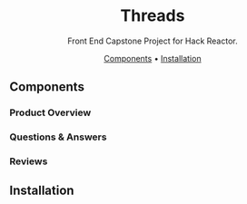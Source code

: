 <div align="center">

# Threads

Front End Capstone Project for Hack Reactor.

[Components](#getting-started) •
[Installation](#installation)

<!-- Gif of our page.  -->

</div>

## Components
### Product Overview

### Questions & Answers

### Reviews


## Installation

<!-- # Instructions for development

---

## Working on your branch

The [Feature Branch Workflow](https://www.atlassian.com/git/tutorials/comparing-workflows/feature-branch-workflow) assumes *one central repository* and the `main` branch represents the official project history.

Instead of committing directly to your local `main` branch, create a **new** branch to work on a **particular feature**. Feature branches should have *descriptive names* (e.g., "animated-menu-items").

Feature branches can (and *should*) be pushed to the central repository (on GitHub). The only *special* branch is `main`. **Don't ever push anything to** `main`! The following is a brief overview of how to do your work:

### 1. Start with the main branch

All feature branches are created off the latest code state of a project. Assume that the `main` branch on GitHub is always up-to-date. First, check out the `main` branch on your machine, pull the latest updates, and reset the repo's local copy of `main` to match the latest version:
```
git checkout main
git fetch origin
git reset --hard origin/main
```

### 2. Create a new feature branch

Use a **separate branch for each feature/issue you work on**. You can create a branch and check it out in one command as follows:
```
git checkout -b new-branch-name
```

### 3. Update, add, and commit changes

**On your feature branch**, you can edit, stage, and commit changes as usual.
```
git status
git add some_file
git commit -m "Some descriptive message--better messages help when we need to undo changes"
```

### 4. Push feature branch to remote (GitHub)

When ready, push your commits, updating the feature branch on GitHub. It's a good idea to push the feature branch up to the central repository so we can see what you're doing. To push `new-branch-name` to the central repository (GitHub), issue:
```
git push -u origin new-branch-name
```

**NOTE**: The `-u` flag adds the local branch you created in step 2 as a remote tracking branch. After setting up the tracking branch, `git push` can be invoked without any parameters to automatically push the `new-branch-name` branch to the central repo (GitHub).

### 5. Done implementing the feature? Create a pull request!

When you've finished implementing and testing the feature your branch was created to work on, create a pull request through GitHub.

## Running your code

1. Make sure you're working on the correct branch!

2. Open two terminal tabs and navigate to the root directory.

3. In one tab, run `npm start` to start the node server, which serves up static files from the /client/dist directory.

4. In the second tab, run `npm run react-dev`, which uses webpack to regenerate the `bundle.js` file when you save changes to one of your components.

5. Navigate to `localhost:3000` in your browser. -->

